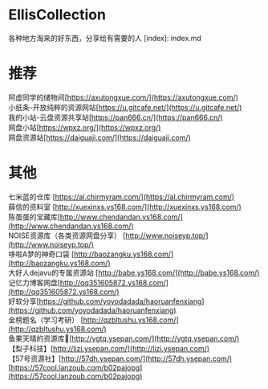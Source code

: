 # EllisCollection
各种地方淘来的好东西，分享给有需要的人
[index]: index.md

# 推荐
阿虚同学的储物间[https://axutongxue.com/](https://axutongxue.com/)   <br />
小纸条-开放纯粹的资源网站[https://u.gitcafe.net/](https://u.gitcafe.net/)  <br />
我的小站-云盘资源共享站[https://pan666.cn/](https://pan666.cn/)  <br />
网盘小站[https://wpxz.org/](https://wpxz.org/)  <br />
网盘资源站[https://daiguaji.com/](https://daiguaji.com/)  <br />

# 其他
七米蓝的仓库 [https://al.chirmyram.com/](https://al.chirmyram.com/)   <br />
薛信的资料室 [http://xuexinxs.ys168.com/](http://xuexinxs.ys168.com/)  <br />
陈蛋蛋的宝藏库[http://www.chendandan.ys168.com/](http://www.chendandan.ys168.com/)   <br />
NOISE资源库（各类资源网盘分享） [http://www.noiseyp.top/](http://www.noiseyp.top/)  <br />
哆啦A梦的神奇口袋 [http://baozangku.ys168.com/](http://baozangku.ys168.com/)   <br />
大好人dejavu的专属资源站 [http://babe.ys168.com/](http://babe.ys168.com/)   <br />
记忆力博客网盘[http://qq351605872.ys168.com/](http://qq351605872.ys168.com/)   <br />
好软分享[https://github.com/yoyodadada/haoruanfenxiang](https://github.com/yoyodadada/haoruanfenxiang)   <br />
金榜题名（学习考研） [http://qzbltushu.ys168.com/](http://qzbltushu.ys168.com/)   <br />
鱼果天晴的资源库🐎[http://ygtq.ysepan.com/](http://ygtq.ysepan.com/)   <br />
【梨子科技】[http://lizi.ysepan.com/](http://lizi.ysepan.com/)  <br />
【57号资源社】[http://57dh.ysepan.com/](http://57dh.ysepan.com/)  <br />
[https://57cool.lanzoub.com/b02pajopg](https://57cool.lanzoub.com/b02pajopg)  <br />
